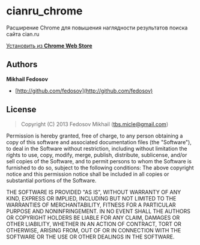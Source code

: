 # cianru_chrome

Расширение Chrome для повышения наглядности результатов поиска сайта cian.ru

[Установить из **Chrome Web Store**](https://chrome.google.com/webstore/detail/pkbbhnaojnlakngipbhgelhmicnnjmlo)

## Authors

**Mikhail Fedosov**

+ [http://github.com/fedosov](http://github.com/fedosov)

## License

> Copyright (C) 2013 Fedosov Mikhail (tbs.micle@gmail.com)

Permission is hereby granted, free of charge, to any person obtaining a copy of this software and associated 
documentation files (the "Software"), to deal in the Software without restriction, including without limitation 
the rights to use, copy, modify, merge, publish, distribute, sublicense, and/or sell copies of the Software, 
and to permit persons to whom the Software is furnished to do so, subject to the following conditions:
The above copyright notice and this permission notice shall be included in all copies or substantial portions 
of the Software.

THE SOFTWARE IS PROVIDED "AS IS", WITHOUT WARRANTY OF ANY KIND, EXPRESS OR IMPLIED, INCLUDING BUT NOT LIMITED 
TO THE WARRANTIES OF MERCHANTABILITY, FITNESS FOR A PARTICULAR PURPOSE AND NONINFRINGEMENT. IN NO EVENT SHALL 
THE AUTHORS OR COPYRIGHT HOLDERS BE LIABLE FOR ANY CLAIM, DAMAGES OR OTHER LIABILITY, WHETHER IN AN ACTION OF 
CONTRACT, TORT OR OTHERWISE, ARISING FROM, OUT OF OR IN CONNECTION WITH THE SOFTWARE OR THE USE OR OTHER DEALINGS 
IN THE SOFTWARE.